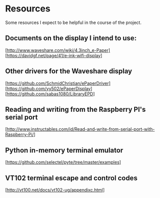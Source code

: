 Resources
======================================================================

Some resources I expect to be helpful in the course of the project.

Documents on the display I intend to use:
----------------------------------------------------------------------

[http://www.waveshare.com/wiki/4.3inch_e-Paper]
[https://davidgf.net/page/41/e-ink-wifi-display]

Other drivers for the Waveshare display
----------------------------------------------------------------------

[https://github.com/SchmidChristian/ePaperDriver]
[https://github.com/yy502/ePaperDisplay]
[https://github.com/sabas1080/LibraryEPD]

Reading and writing from the Raspberry PI's serial port
----------------------------------------------------------------------

[http://www.instructables.com/id/Read-and-write-from-serial-port-with-Raspberry-Pi/]

Python in-memory terminal emulator
----------------------------------------------------------------------
[https://github.com/selectel/pyte/tree/master/examples]

VT102 terminal escape and control codes
----------------------------------------------------------------------

[http://vt100.net/docs/vt102-ug/appendixc.html]